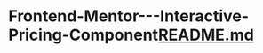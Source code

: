 # Frontend-Mentor---Interactive-Pricing-Component[README.md](https://github.com/Kassimmichael/Frontend-Mentor---Interactive-Pricing-Component/files/9694563/README.md)
